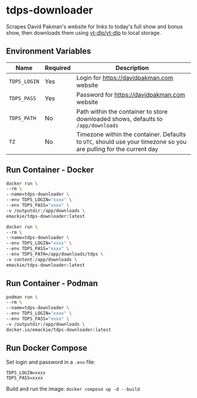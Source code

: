 # tdps-downloader
Scrapes David Pakman's website for links to today's full show and bonus show, then downloads them using [yt-dlp/yt-dlp](https://github.com/yt-dlp/yt-dlp) to local storage. 

## Environment Variables

| Name | Required | Description
|---|---|---
| `TDPS_LOGIN`  | Yes | Login for https://davidpakman.com website 
| `TDPS_PASS`   | Yes | Password for https://davidpakman.com website
| `TDPS_PATH`   | No  | Path within the container to store downloaded shows, defaults to `/app/downloads`
| `TZ`          | No  | Timezone within the container. Defaults to `UTC`, should use your timezone so you are pulling for the current day

## Run Container - Docker

  ```bash
  docker run \
  --rm \
  --name=tdps-downloader \
  --env TDPS_LOGIN="xxxx" \
  --env TDPS_PASS="xxxx" \
  -v /outputdir:/app/downloads \
  emackie/tdps-downloader:latest
  ```

  ```bash
  docker run \
  --rm \
  --name=tdps-downloader \
  --env TDPS_LOGIN="xxxx" \
  --env TDPS_PASS="xxxx" \
  --env TDPS_PATH=/app/downloads/tdps \
  -v content:/app/downloads \
  emackie/tdps-downloader:latest
  ```

## Run Container - Podman

  ```bash
  podman run \
  --rm \
  --name=tdps-downloader \
  --env TDPS_LOGIN="xxxx" \
  --env TDPS_PASS="xxxx" \
  -v /outputdir:/app/downloads \
  docker.io/emackie/tdps-downloader:latest
  ```

## Run Docker Compose

Set login and password in a `.env` file:
  ```
  TDPS_LOGIN=xxxx
  TDPS_PASS=xxxx
  ```

Build and run the image:
`docker compose up -d --build`